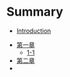 # Summary

* [Introduction](README.md)

- [第一章](数据结构与算法.md)
  - [1-1](空间复杂度分析.md)
- [第二章](test.md)
- 